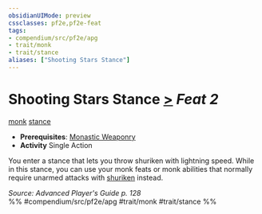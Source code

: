 ```yaml
---
obsidianUIMode: preview
cssclasses: pf2e,pf2e-feat
tags:
- compendium/src/pf2e/apg
- trait/monk
- trait/stance
aliases: ["Shooting Stars Stance"]
---
```

# Shooting Stars Stance  [>](rules/core-rulebook/chapter-9-playing-the-game.md#Actions "Single Action") *Feat 2*  
[monk](rules/traits/monk.md "Monk Class Trait")  [stance](rules/traits/stance.md "Stance Combat Trait")  

- **Prerequisites**: [Monastic Weaponry](compendium/feats/monastic-weaponry.md)
- **Activity** Single Action

You enter a stance that lets you throw shuriken with lightning speed. While in this stance, you can use your monk feats or monk abilities that normally require unarmed attacks with [shuriken](compendium/equipment/items/shuriken.md) instead.

*Source: Advanced Player's Guide p. 128*  
%% #compendium/src/pf2e/apg #trait/monk #trait/stance %%